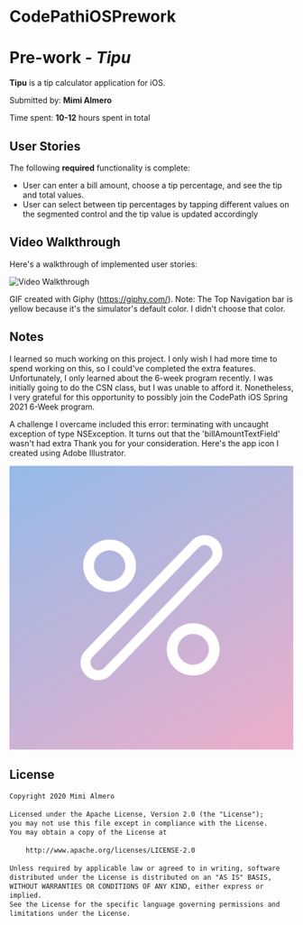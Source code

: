 # CodePathiOSPrework

# Pre-work - *Tipu*

**Tipu** is a tip calculator application for iOS.

Submitted by: **Mimi Almero**

Time spent: **10-12** hours spent in total

## User Stories

The following **required** functionality is complete:

* User can enter a bill amount, choose a tip percentage, and see the tip and total values.
* User can select between tip percentages by tapping different values on the segmented control and the tip value is updated accordingly

## Video Walkthrough

Here's a walkthrough of implemented user stories:

<img src='https://media.giphy.com/media/dvmPZye99VnSEK39wv/giphy.gif' title='Video Walkthrough' width='' alt='Video Walkthrough' />

GIF created with Giphy (https://giphy.com/).
Note: The Top Navigation bar is yellow because it's the simulator's default color. I didn't choose that color.

## Notes
I learned so much working on this project. I only wish I had more time to spend working on this, so I could've completed the extra features. Unfortunately, I only learned about the 6-week program recently. I was initially going to do the CSN class, but I was unable to afford it. Nonetheless, I very grateful for this opportunity to possibly join the CodePath iOS Spring 2021 6-Week program. 

A challenge I overcame included this error: terminating with uncaught exception of type NSException. It turns out that the 'billAmountTextField' wasn't had extra
Thank you for your consideration. Here's the app icon I created using Adobe Illustrator.

![Tipu App Icon](https://github.com/buncat/CodePathiOSPrework/blob/main/Final%20logo.png)
    
## License

    Copyright 2020 Mimi Almero

    Licensed under the Apache License, Version 2.0 (the "License");
    you may not use this file except in compliance with the License.
    You may obtain a copy of the License at

        http://www.apache.org/licenses/LICENSE-2.0

    Unless required by applicable law or agreed to in writing, software
    distributed under the License is distributed on an "AS IS" BASIS,
    WITHOUT WARRANTIES OR CONDITIONS OF ANY KIND, either express or implied.
    See the License for the specific language governing permissions and
    limitations under the License.
